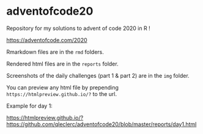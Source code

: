 # adventofcode20

Repository for my solutions to advent of code 2020 in R !

https://adventofcode.com/2020

Rmarkdown files are in the `rmd` folders.

Rendered html files are in the `reports` folder.

Screenshots of the daily challenges (part 1 & part 2) are in the `img` folder.

You can preview any html file by prepending `https://htmlpreview.github.io/?` to the url.

Example for day 1:

https://htmlpreview.github.io/?https://github.com/qleclerc/adventofcode20/blob/master/reports/day1.html
